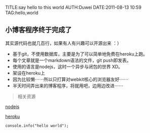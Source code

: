 TITLE:say hello to this world
AUTH:Duwei
DATE:2011-08-13 10:59
TAG:hello,world


小博客程序终于完成了
---------------------

<script src="https://gist.github.com/1147110.js?file=wq"></script>

其实源代码也就几百行，如果有人有兴趣可以开源出来 ：）


-   基于git，不使用数据库，主要是为了可以简单地免费在heroku上跑。
-	每个文章就是一个markdown语法的文件，git push即发表。
-   使用的语言是nodejs，这时一个异步与闭包的世界 XD。
-   架设在heroku上
-	因为比较懒⋯⋯所以只打算对webkit核心的浏览器友好⋯⋯
- 	半天时间弄出来的博客程序，将就用吧，边用边改进⋯⋯

> 相关资源
>
>

 
[nodejs](http://nodejs.org/)

[heroku](http://heroku.com/)

    console.info("hello world");
